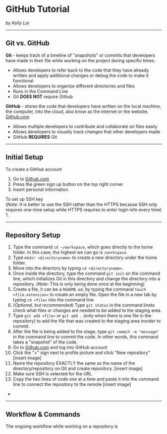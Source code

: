 # GitHub Tutorial

_by Kelly Lai_

---
## Git vs. GitHub
**Git** - keeps track of a timeline of "snapshots" or commits that developers have made in their file while working on the project during specific times.
* Allows developers to refer back to the code that they have already written and apply additional changes or debug the code to make it functional
* Allows developers to organize different directories and files
* Runs in the Command Line 
* Git **DOES NOT** require Github 

**GitHub** - stores the code that developers have written on the local machine, the computer, into the cloud, also know as the internet or the website. [Github.com](https://github.com/)
* Allows multiple developers to contribute and collaborate on files easily
* Allows developers to visually track changes that other developers made
* GitHub **REQUIRES** Git

---
## Initial Setup
To create a GitHub account
1. Go to [Github.com](https://github.com/)
2. Press the green sign up button on the top right corner
3. Insert personal information

To set up SSH key  
(_Note_: It is better to use the SSH rather than the HTTPS because SSH only requires one-time setup while HTTPS requires to enter login info every time)
1. 



---
## Repository Setup
1. Type the command `cd ~/workspace`, which goes directly to the home folder. In this case, the highest we can go is `/workspace`.
2. Type `mkdir <directoryname>` to create a new directory under the home folder.
2. Move into the directory by typing `cd <directoryname>`.
3. Once inside the directory, type the command `git init` on the command line, which initializes Git in this directory and change the directory into a repository. (_Note_: This is only being done once at the beginning)
4. Create a file, it can be a `README.md`, by typing the command `touch <file.extension>` to create an empty file. Open the file in a new tab by typing `c9 <file>` into the command line
5. (_Optional, but recommended_) Type `git status` in the command lineto check what files or changes are needed to be added to the staging area.
6. Type `git add <file>` or `git add .` (only when there is one file in the repository) to add the file that was created to the staging area inorder to commit.
7. After the file is being added to the stage, type `git commit -m "message"` in the command line to commit the code. In other words, this command takes a "snapshot" of the code.
8. Go to [Github.com](https://github.com/) and log into GitHub account
9. Click the "+" sign next to profile picture and click "New repository"
[insert image]
10. Name the repository EXACTLY the same as the name of the directory/repository on Git and create repository.
[insert image]
11. Make sure SSH is selected for the URL
12. Copy the two lines of code one at a time and paste it into the command line to connect the repository to the remote
[insert image]
* 


---
## Workflow & Commands
The ongoing workflow while working on a repository is 








